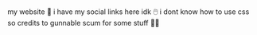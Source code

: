 my website 🔨
i have my social links here idk 🖱️
i dont know how to use css so credits to gunnable scum for some stuff 🧑‍🚀
